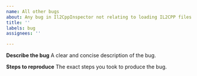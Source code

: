 ```yaml
---
name: All other bugs
about: Any bug in Il2CppInspector not relating to loading IL2CPP files
title: ''
labels: bug
assignees: ''

---
```


**Describe the bug**
A clear and concise description of the bug.

**Steps to reproduce**
The exact steps you took to produce the bug.
